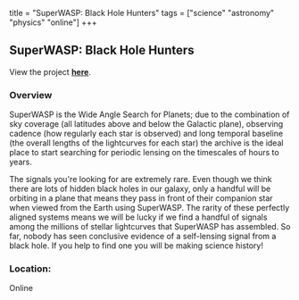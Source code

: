 title = "SuperWASP: Black Hole Hunters"
tags = ["science" "astronomy" "physics" "online"]
+++

## SuperWASP: Black Hole Hunters

View the project [**here**](https://www.zooniverse.org/projects/hughdickinson/superwasp-black-hole-hunters).

### Overview

SuperWASP is the Wide Angle Search for Planets; due to the combination of sky coverage (all latitudes above and below the Galactic plane), observing cadence (how regularly each star is observed) and long temporal baseline (the overall lengths of the lightcurves for each star) the archive is the ideal place to start searching for periodic lensing on the timescales of hours to years.

The signals you're looking for are extremely rare. Even though we think there are lots of hidden black holes in our galaxy, only a handful will be orbiting in a plane that means they pass in front of their companion star when viewed from the Earth using SuperWASP. The rarity of these perfectly aligned systems means we will be lucky if we find a handful of signals among the millions of stellar lightcurves that SuperWASP has assembled. So far, nobody has seen conclusive evidence of a self-lensing signal from a black hole. If you help to find one you will be making science history!

### Location:
Online

